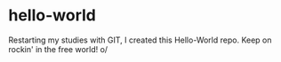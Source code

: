 # hello-world
Restarting my studies with GIT, I created this Hello-World repo. Keep on rockin' in the free world! o/
